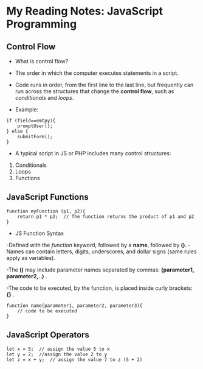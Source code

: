 # My Reading Notes: JavaScript Programming

## Control Flow

* What is control flow?

* The order in which the computer executes statements in a script.

* Code runs in order, from the first line to the last line, but frequently can run across the structures that change the **control flow**, such as *conditionals* and *loops*.  

* Example:

~~~
if (field==emtpy){
    promptUser();
} else {
    submitForm();
}
~~~

* A typical script in JS or PHP includes  many control structures:

1. Conditionals
2. Loops
3. Functions

## JavaScript Functions

~~~
function myFunction (p1, p2){
    return p1 * p2;  // The function returns the product of p1 and p2
}
~~~  

* JS Function Syntax  

-Defined with the *function* keyword, followed by a **name**, followed by **()**.
-Names can contain letters, digits, underscores, and dollar signs (same rules apply as variables).  

-The **()** may include parameter names separated by commas: **(parameter1, parameter2,..)** .  

-The code to be executed, by the function, is placed inside curly brackets: **{}** . 

~~~
function name(parameter1, parameter2, parameter3){
    // code to be executed
}
~~~

## JavaScript Operators

~~~
let x = 5;  // assign the value 5 to x
let y = 2;  //assign the value 2 to y
let z = x + y;  // assign the value 7 to z (5 + 2)
~~~